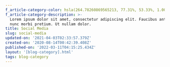 ```yaml
---
f_article-category-color: hsla(264.78260869565213, 77.31%, 53.33%, 1.00)
f_article-category-description: >-
  Lorem ipsum dolor sit amet, consectetur adipiscing elit. Faucibus ante velit.
  nunc morbi pretium. Ut nullam dolor.
title: Social Media
slug: social-media
updated-on: '2021-04-03T02:33:57.379Z'
created-on: '2020-08-14T00:42:39.408Z'
published-on: '2022-03-11T04:15:25.434Z'
layout: '[blog-category].html'
tags: blog-category
---
```



